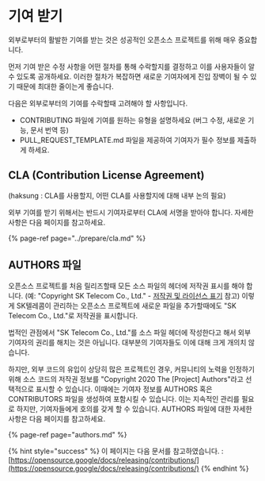 # 기여 받기

외부로부터의 활발한 기여를 받는 것은 성공적인 오픈소스 프로젝트를 위해 매우 중요합니다.

먼저 기여 받은 수정 사항을 어떤 절차를 통해 수락할지를 결정하고 이를 사용자들이 알 수 있도록 공개하세요. 이러한 절차가 복잡하면 새로운 기여자에게 진입 장벽이 될 수 있기 때문에 최대한 줄이는게 좋습니다. 

다음은 외부로부터의 기여를 수락할때 고려해야 할 사항입니다. 

* CONTRIBUTING 파일에 기여를 원하는 유형을 설명하세요 \(버그 수정, 새로운 기능, 문서 번역 등\)
* PULL\_REQUEST\_TEMPLATE.md 파일을 제공하여 기여자가 필수 정보를 제출하게 하세요. 

## CLA \(Contribution License Agreement\)

\(haksung : CLA를 사용할지, 어떤 CLA를 사용할지에 대해 내부 논의 필요\)

외부 기여를 받기 위해서는 반드시 기여자로부터 CLA에 서명을 받아야 합니다. 자세한 사항은 다음 페이지를 참고하세요. 

{% page-ref page="../prepare/cla.md" %}

## AUTHORS 파일 

오픈소스 프로젝트를 처음 릴리즈할때 모든 소스 파일의 헤더에 저작권 표시를 해야 합니다. \(예: "Copyright SK Telecom Co., Ltd." - [저작권 및 라이선스 표기](https://opensource-skt.gitbook.io/guide/creating/creating/release/prepare/mark) 참고\) 이렇게 SK텔레콤이 관리하는 오픈소스 프로젝트에 새로운 파일을 추가할때에도 "SK Telecom Co., Ltd."로 저작권을 표시합니다. 

법적인 관점에서 "SK Telecom Co., Ltd."를 소스 파일 헤더에 작성한다고 해서 외부 기여자의 권리를 해치는 것은 아닙니다. 대부분의 기여자들도 이에 대해 크게 개의치 않습니다. 

하지만, 외부 코드의 유입이 상당히 많은 프로젝트인 경우, 커뮤니티의 노력을 인정하기 위해 소스 코드의 저작권 정보를 "Copyright 2020 The \[Project\] Authors"라고 선택적으로 표시할 수 있습니다. 이때에는 기여자 정보를 AUTHORS 혹은 CONTRIBUTORS 파일을 생성하여 포함시킬 수 있습니다. 이는 지속적인 관리를 필요로 하지만, 기여자들에게 호의를 갖게 할 수 있습니다. AUTHORS 파일에 대한 자세한 사항은 다음 페이지를 참고하세요. 

{% page-ref page="authors.md" %}

{% hint style="success" %}
이 페이지는 다음 문서를 참고하였습니다. : [https://opensource.google/docs/releasing/contributions/](https://opensource.google/docs/releasing/contributions/)
{% endhint %}

